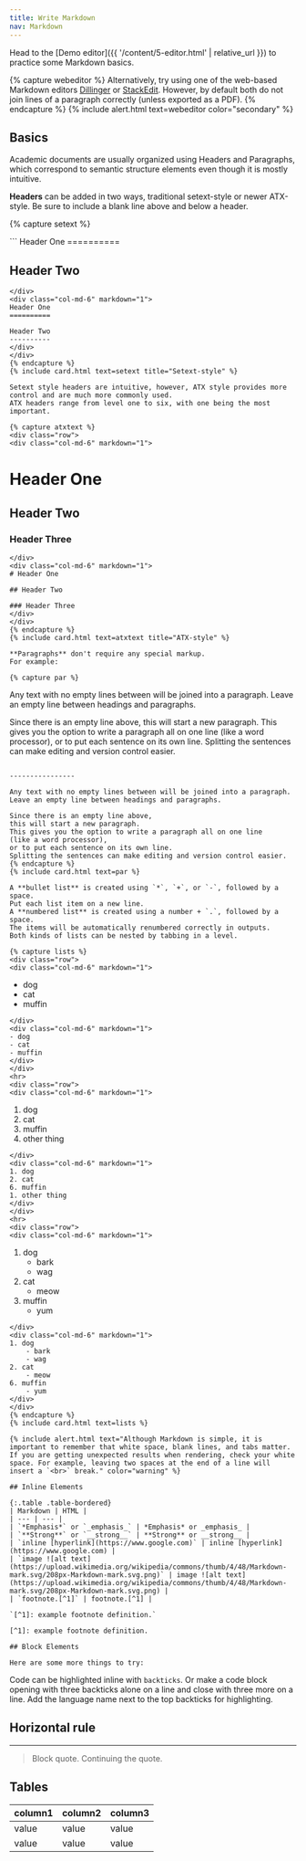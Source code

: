 ```yaml
---
title: Write Markdown
nav: Markdown
---
```


Head to the [Demo editor]({{ '/content/5-editor.html' | relative_url }}) to practice some Markdown basics.

{% capture webeditor %}
Alternatively, try using one of the web-based Markdown editors 
[Dillinger](https://dillinger.io/)
or 
[StackEdit](https://stackedit.io/).
However, by default both do not join lines of a paragraph correctly (unless exported as a PDF).
{% endcapture %}
{% include alert.html text=webeditor color="secondary" %}

## Basics  

Academic documents are usually organized using Headers and Paragraphs, which correspond to semantic structure elements even though it is mostly intuitive.

**Headers** can be added in two ways, traditional setext-style or newer ATX-style.
Be sure to include a blank line above and below a header.

{% capture setext %}
<div class="row">
<div class="col-md-6" markdown="1">
```
Header One
==========

Header Two
----------
```
</div>
<div class="col-md-6" markdown="1">
Header One
==========

Header Two
----------
</div>
</div>
{% endcapture %}
{% include card.html text=setext title="Setext-style" %}

Setext style headers are intuitive, however, ATX style provides more control and are much more commonly used. 
ATX headers range from level one to six, with one being the most important.

{% capture atxtext %}
<div class="row">
<div class="col-md-6" markdown="1">
```
# Header One

## Header Two

### Header Three
```
</div>
<div class="col-md-6" markdown="1">
# Header One

## Header Two

### Header Three
</div>
</div>
{% endcapture %}
{% include card.html text=atxtext title="ATX-style" %}

**Paragraphs** don't require any special markup.
For example:

{% capture par %}
```
Any text with no empty lines between will be joined into a paragraph.
Leave an empty line between headings and paragraphs.

Since there is an empty line above, 
this will start a new paragraph.
This gives you the option to write a paragraph all on one line 
(like a word processor),
or to put each sentence on its own line.
Splitting the sentences can make editing and version control easier. 
```

----------------

Any text with no empty lines between will be joined into a paragraph.
Leave an empty line between headings and paragraphs.

Since there is an empty line above, 
this will start a new paragraph.
This gives you the option to write a paragraph all on one line 
(like a word processor),
or to put each sentence on its own line.
Splitting the sentences can make editing and version control easier. 
{% endcapture %}
{% include card.html text=par %}

A **bullet list** is created using `*`, `+`, or `-`, followed by a space.
Put each list item on a new line.
A **numbered list** is created using a number + `.`, followed by a space.
The items will be automatically renumbered correctly in outputs. 
Both kinds of lists can be nested by tabbing in a level.

{% capture lists %}
<div class="row">
<div class="col-md-6" markdown="1">
```
- dog
- cat
- muffin
```
</div>
<div class="col-md-6" markdown="1">
- dog
- cat
- muffin
</div>
</div>
<hr>
<div class="row">
<div class="col-md-6" markdown="1">
```
1. dog
2. cat
6. muffin
1. other thing
```
</div>
<div class="col-md-6" markdown="1">
1. dog
2. cat
6. muffin
1. other thing
</div>
</div>
<hr>
<div class="row">
<div class="col-md-6" markdown="1">
```
1. dog
    - bark
    - wag
2. cat
    - meow
6. muffin
    - yum
```
</div>
<div class="col-md-6" markdown="1">
1. dog
    - bark
    - wag
2. cat
    - meow
6. muffin
    - yum
</div>
</div>
{% endcapture %}
{% include card.html text=lists %}

{% include alert.html text="Although Markdown is simple, it is important to remember that white space, blank lines, and tabs matter. If you are getting unexpected results when rendering, check your white space. For example, leaving two spaces at the end of a line will insert a `<br>` break." color="warning" %}

## Inline Elements

{:.table .table-bordered}
| Markdown | HTML |
| --- | --- |
| `*Emphasis*` or `_emphasis_` | *Emphasis* or _emphasis_ |
| `**Strong**` or `__strong__` | **Strong** or __strong__ |
| `inline [hyperlink](https://www.google.com)` | inline [hyperlink](https://www.google.com) |
| `image ![alt text](https://upload.wikimedia.org/wikipedia/commons/thumb/4/48/Markdown-mark.svg/208px-Markdown-mark.svg.png)` | image ![alt text](https://upload.wikimedia.org/wikipedia/commons/thumb/4/48/Markdown-mark.svg/208px-Markdown-mark.svg.png) |
| `footnote.[^1]` | footnote.[^1] |

`[^1]: example footnote definition.`

[^1]: example footnote definition.

## Block Elements

Here are some more things to try:

```
Code can be highlighted inline with `backticks`.
Or make a code block opening with three backticks alone on a line 
and close with three more on a line. 
Add the language name next to the top backticks for highlighting.

## Horizontal rule

-------------

> Block quote.
> Continuing the quote.

## Tables

| column1 | column2 | column3 |
| --- | --- | --- |
| value | value | value |
| value | value | value |

```
